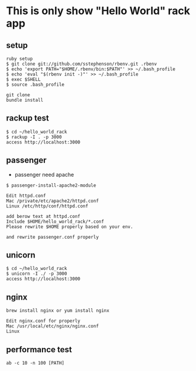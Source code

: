# This is only show "Hello World" rack app

## setup

~~~
ruby setup
$ git clone git://github.com/sstephenson/rbenv.git .rbenv
$ echo 'export PATH="$HOME/.rbenv/bin:$PATH"' >> ~/.bash_profile
$ echo 'eval "$(rbenv init -)"' >> ~/.bash_profile
$ exec $SHELL
$ source .bash_profile 

git clone 
bundle install 
~~~

## rackup test

~~~
$ cd ~/hello_world_rack
$ rackup -I . -p 3000
access http://localhost:3000
~~~

## passenger
* passenger need apache 

~~~~
$ passenger-install-apache2-module 

Edit httpd.conf
Mac /private/etc/apache2/httpd.conf
Linux /etc/http/conf/httpd.conf

add berow text at httpd.conf
Include $HOME/hello_world_rack/*.conf
Please rewrite $HOME properly based on your env.

and rewrite passenger.conf properly
~~~~

## unicorn

~~~
$ cd ~/hello_world_rack
$ unicorn -I ./ -p 3000
access http://localhost:3000
~~~

## nginx

~~~
brew install nginx or yum install nginx

Edit nginx.conf for properly
Mac /usr/local/etc/nginx/nginx.conf
Linux 

~~~


## performance test

~~~
ab -c 10 -n 100 [PATH] 
~~~

